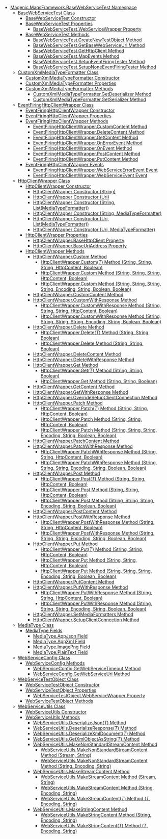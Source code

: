- [Magenic.MaqsFramework.BaseWebServiceTest Namespace](MAQS_4/WebServices_AUTOGENERATED/Magenic-MaqsFramework-BaseWebServiceTest_Namespace)
  - [BaseWebServiceTest Class](MAQS_4/WebServices_AUTOGENERATED/BaseWebServiceTest_Class)
    - [BaseWebServiceTest Constructor](MAQS_4/WebServices_AUTOGENERATED/BaseWebServiceTest_Constructor)
    - [BaseWebServiceTest Properties](MAQS_4/WebServices_AUTOGENERATED/BaseWebServiceTest_Properties)
      - [BaseWebServiceTest.WebServiceWrapper Property](MAQS_4/WebServices_AUTOGENERATED/BaseWebServiceTest-WebServiceWrapper_Property)
    - [BaseWebServiceTest Methods](MAQS_4/WebServices_AUTOGENERATED/BaseWebServiceTest_Methods)
      - [BaseWebServiceTest.CreateNewTestObject Method](MAQS_4/WebServices_AUTOGENERATED/BaseWebServiceTest-CreateNewTestObject_Method)
      - [BaseWebServiceTest.GetBaseWebServiceUrl Method](MAQS_4/WebServices_AUTOGENERATED/BaseWebServiceTest-GetBaseWebServiceUrl_Method)
      - [BaseWebServiceTest.GetHttpClient Method](MAQS_4/WebServices_AUTOGENERATED/BaseWebServiceTest-GetHttpClient_Method)
      - [BaseWebServiceTest.MapEvents Method](MAQS_4/WebServices_AUTOGENERATED/BaseWebServiceTest-MapEvents_Method)
      - [BaseWebServiceTest.SetupEventFiringTester Method](MAQS_4/WebServices_AUTOGENERATED/BaseWebServiceTest-SetupEventFiringTester_Method)
      - [BaseWebServiceTest.SetupNoneEventFiringTester Method](MAQS_4/WebServices_AUTOGENERATED/BaseWebServiceTest-SetupNoneEventFiringTester_Method)
  - [CustomXmlMediaTypeFormatter Class](MAQS_4/WebServices_AUTOGENERATED/CustomXmlMediaTypeFormatter_Class)
    - [CustomXmlMediaTypeFormatter Constructor](MAQS_4/WebServices_AUTOGENERATED/CustomXmlMediaTypeFormatter_Constructor)
    - [CustomXmlMediaTypeFormatter Properties](MAQS_4/WebServices_AUTOGENERATED/CustomXmlMediaTypeFormatter_Properties)
    - [CustomXmlMediaTypeFormatter Methods](MAQS_4/WebServices_AUTOGENERATED/CustomXmlMediaTypeFormatter_Methods)
      - [CustomXmlMediaTypeFormatter.GetDeserializer Method](MAQS_4/WebServices_AUTOGENERATED/CustomXmlMediaTypeFormatter-GetDeserializer_Method)
      - [CustomXmlMediaTypeFormatter.GetSerializer Method](MAQS_4/WebServices_AUTOGENERATED/CustomXmlMediaTypeFormatter-GetSerializer_Method)
  - [EventFiringHttpClientWrapper Class](MAQS_4/WebServices_AUTOGENERATED/EventFiringHttpClientWrapper_Class)
    - [EventFiringHttpClientWrapper Constructor](MAQS_4/WebServices_AUTOGENERATED/EventFiringHttpClientWrapper_Constructor)
    - [EventFiringHttpClientWrapper Properties](MAQS_4/WebServices_AUTOGENERATED/EventFiringHttpClientWrapper_Properties)
    - [EventFiringHttpClientWrapper Methods](MAQS_4/WebServices_AUTOGENERATED/EventFiringHttpClientWrapper_Methods)
      - [EventFiringHttpClientWrapper.CustomContent Method](MAQS_4/WebServices_AUTOGENERATED/EventFiringHttpClientWrapper-CustomContent_Method)
      - [EventFiringHttpClientWrapper.DeleteContent Method](MAQS_4/WebServices_AUTOGENERATED/EventFiringHttpClientWrapper-DeleteContent_Method)
      - [EventFiringHttpClientWrapper.GetContent Method](MAQS_4/WebServices_AUTOGENERATED/EventFiringHttpClientWrapper-GetContent_Method)
      - [EventFiringHttpClientWrapper.OnErrorEvent Method](MAQS_4/WebServices_AUTOGENERATED/EventFiringHttpClientWrapper-OnErrorEvent_Method)
      - [EventFiringHttpClientWrapper.OnEvent Method](MAQS_4/WebServices_AUTOGENERATED/EventFiringHttpClientWrapper-OnEvent_Method)
      - [EventFiringHttpClientWrapper.PostContent Method](MAQS_4/WebServices_AUTOGENERATED/EventFiringHttpClientWrapper-PostContent_Method)
      - [EventFiringHttpClientWrapper.PutContent Method](MAQS_4/WebServices_AUTOGENERATED/EventFiringHttpClientWrapper-PutContent_Method)
    - [EventFiringHttpClientWrapper Events](MAQS_4/WebServices_AUTOGENERATED/EventFiringHttpClientWrapper_Events)
      - [EventFiringHttpClientWrapper.WebServiceErrorEvent Event](MAQS_4/WebServices_AUTOGENERATED/EventFiringHttpClientWrapper-WebServiceErrorEvent_Event)
      - [EventFiringHttpClientWrapper.WebServiceEvent Event](MAQS_4/WebServices_AUTOGENERATED/EventFiringHttpClientWrapper-WebServiceEvent_Event)
  - [HttpClientWrapper Class](MAQS_4/WebServices_AUTOGENERATED/HttpClientWrapper_Class)
    - [HttpClientWrapper Constructor](MAQS_4/WebServices_AUTOGENERATED/HttpClientWrapper_Constructor)
      - [HttpClientWrapper Constructor (String)](MAQS_4/WebServices_AUTOGENERATED/HttpClientWrapper_Constructor_(String))
      - [HttpClientWrapper Constructor (Uri)](MAQS_4/WebServices_AUTOGENERATED/HttpClientWrapper_Constructor_(Uri))
      - [HttpClientWrapper Constructor (String, List(MediaTypeFormatter))](MAQS_4/WebServices_AUTOGENERATED/HttpClientWrapper_Constructor_(String,_List(MediaTypeFormatter)))
      - [HttpClientWrapper Constructor (String, MediaTypeFormatter)](MAQS_4/WebServices_AUTOGENERATED/HttpClientWrapper_Constructor_(String,_MediaTypeFormatter))
      - [HttpClientWrapper Constructor (Uri, List(MediaTypeFormatter))](MAQS_4/WebServices_AUTOGENERATED/HttpClientWrapper_Constructor_(Uri,_List(MediaTypeFormatter)))
      - [HttpClientWrapper Constructor (Uri, MediaTypeFormatter)](MAQS_4/WebServices_AUTOGENERATED/HttpClientWrapper_Constructor_(Uri,_MediaTypeFormatter))
    - [HttpClientWrapper Properties](MAQS_4/WebServices_AUTOGENERATED/HttpClientWrapper_Properties)
      - [HttpClientWrapper.BaseHttpClient Property](MAQS_4/WebServices_AUTOGENERATED/HttpClientWrapper-BaseHttpClient_Property)
      - [HttpClientWrapper.BaseUriAddress Property](MAQS_4/WebServices_AUTOGENERATED/HttpClientWrapper-BaseUriAddress_Property)
    - [HttpClientWrapper Methods](MAQS_4/WebServices_AUTOGENERATED/HttpClientWrapper_Methods)
      - [HttpClientWrapper.Custom Method](MAQS_4/WebServices_AUTOGENERATED/HttpClientWrapper-Custom_Method)
        - [HttpClientWrapper.Custom(*T*) Method (String, String, String, HttpContent, Boolean)](MAQS_4/WebServices_AUTOGENERATED/HttpClientWrapper-Custom('T')_Method_(String,_String,_String,_HttpContent,_Boolean))
        - [HttpClientWrapper.Custom Method (String, String, String, HttpContent, Boolean)](MAQS_4/WebServices_AUTOGENERATED/HttpClientWrapper-Custom_Method_(String,_String,_String,_HttpContent,_Boolean))
        - [HttpClientWrapper.Custom Method (String, String, String, String, Encoding, String, Boolean, Boolean)](MAQS_4/WebServices_AUTOGENERATED/HttpClientWrapper-Custom_Method_(String,_String,_String,_String,_Encoding,_String,_Boolean,_Boolean))
      - [HttpClientWrapper.CustomContent Method](MAQS_4/WebServices_AUTOGENERATED/HttpClientWrapper-CustomContent_Method)
      - [HttpClientWrapper.CustomWithResponse Method](MAQS_4/WebServices_AUTOGENERATED/HttpClientWrapper-CustomWithResponse_Method)
        - [HttpClientWrapper.CustomWithResponse Method (String, String, String, HttpContent, Boolean)](MAQS_4/WebServices_AUTOGENERATED/HttpClientWrapper-CustomWithResponse_Method_(String,_String,_String,_HttpContent,_Boolean))
        - [HttpClientWrapper.CustomWithResponse Method (String, String, String, String, Encoding, String, Boolean, Boolean)](MAQS_4/WebServices_AUTOGENERATED/HttpClientWrapper-CustomWithResponse_Method_(String,_String,_String,_String,_Encoding,_String,_Boolean,_Boolean))
      - [HttpClientWrapper.Delete Method](MAQS_4/WebServices_AUTOGENERATED/HttpClientWrapper-Delete_Method)
        - [HttpClientWrapper.Delete(*T*) Method (String, String, Boolean)](MAQS_4/WebServices_AUTOGENERATED/HttpClientWrapper-Delete('T')_Method_(String,_String,_Boolean))
        - [HttpClientWrapper.Delete Method (String, String, Boolean)](MAQS_4/WebServices_AUTOGENERATED/HttpClientWrapper-Delete_Method_(String,_String,_Boolean))
      - [HttpClientWrapper.DeleteContent Method](MAQS_4/WebServices_AUTOGENERATED/HttpClientWrapper-DeleteContent_Method)
      - [HttpClientWrapper.DeleteWithResponse Method](MAQS_4/WebServices_AUTOGENERATED/HttpClientWrapper-DeleteWithResponse_Method)
      - [HttpClientWrapper.Get Method](MAQS_4/WebServices_AUTOGENERATED/HttpClientWrapper-Get_Method)
        - [HttpClientWrapper.Get(*T*) Method (String, String, Boolean)](MAQS_4/WebServices_AUTOGENERATED/HttpClientWrapper-Get('T')_Method_(String,_String,_Boolean))
        - [HttpClientWrapper.Get Method (String, String, Boolean)](MAQS_4/WebServices_AUTOGENERATED/HttpClientWrapper-Get_Method_(String,_String,_Boolean))
      - [HttpClientWrapper.GetContent Method](MAQS_4/WebServices_AUTOGENERATED/HttpClientWrapper-GetContent_Method)
      - [HttpClientWrapper.GetWithResponse Method](MAQS_4/WebServices_AUTOGENERATED/HttpClientWrapper-GetWithResponse_Method)
      - [HttpClientWrapper.OverrideSetupClientConnection Method](MAQS_4/WebServices_AUTOGENERATED/HttpClientWrapper-OverrideSetupClientConnection_Method)
      - [HttpClientWrapper.Patch Method](MAQS_4/WebServices_AUTOGENERATED/HttpClientWrapper-Patch_Method)
        - [HttpClientWrapper.Patch(*T*) Method (String, String, HttpContent, Boolean)](MAQS_4/WebServices_AUTOGENERATED/HttpClientWrapper-Patch('T')_Method_(String,_String,_HttpContent,_Boolean))
        - [HttpClientWrapper.Patch Method (String, String, HttpContent, Boolean)](MAQS_4/WebServices_AUTOGENERATED/HttpClientWrapper-Patch_Method_(String,_String,_HttpContent,_Boolean))
        - [HttpClientWrapper.Patch Method (String, String, String, Encoding, String, Boolean, Boolean)](MAQS_4/WebServices_AUTOGENERATED/HttpClientWrapper-Patch_Method_(String,_String,_String,_Encoding,_String,_Boolean,_Boolean))
      - [HttpClientWrapper.PatchContent Method](MAQS_4/WebServices_AUTOGENERATED/HttpClientWrapper-PatchContent_Method)
      - [HttpClientWrapper.PatchWithResponse Method](MAQS_4/WebServices_AUTOGENERATED/HttpClientWrapper-PatchWithResponse_Method)
        - [HttpClientWrapper.PatchWithResponse Method (String, String, HttpContent, Boolean)](MAQS_4/WebServices_AUTOGENERATED/HttpClientWrapper-PatchWithResponse_Method_(String,_String,_HttpContent,_Boolean))
        - [HttpClientWrapper.PatchWithResponse Method (String, String, String, Encoding, String, Boolean, Boolean)](MAQS_4/WebServices_AUTOGENERATED/HttpClientWrapper-PatchWithResponse_Method_(String,_String,_String,_Encoding,_String,_Boolean,_Boolean))
      - [HttpClientWrapper.Post Method](MAQS_4/WebServices_AUTOGENERATED/HttpClientWrapper-Post_Method)
        - [HttpClientWrapper.Post(*T*) Method (String, String, HttpContent, Boolean)](MAQS_4/WebServices_AUTOGENERATED/HttpClientWrapper-Post('T')_Method_(String,_String,_HttpContent,_Boolean))
        - [HttpClientWrapper.Post Method (String, String, HttpContent, Boolean)](MAQS_4/WebServices_AUTOGENERATED/HttpClientWrapper-Post_Method_(String,_String,_HttpContent,_Boolean))
        - [HttpClientWrapper.Post Method (String, String, String, Encoding, String, Boolean, Boolean)](MAQS_4/WebServices_AUTOGENERATED/HttpClientWrapper-Post_Method_(String,_String,_String,_Encoding,_String,_Boolean,_Boolean))
      - [HttpClientWrapper.PostContent Method](MAQS_4/WebServices_AUTOGENERATED/HttpClientWrapper-PostContent_Method)
      - [HttpClientWrapper.PostWithResponse Method](MAQS_4/WebServices_AUTOGENERATED/HttpClientWrapper-PostWithResponse_Method)
        - [HttpClientWrapper.PostWithResponse Method (String, String, HttpContent, Boolean)](MAQS_4/WebServices_AUTOGENERATED/HttpClientWrapper-PostWithResponse_Method_(String,_String,_HttpContent,_Boolean))
        - [HttpClientWrapper.PostWithResponse Method (String, String, String, Encoding, String, Boolean, Boolean)](MAQS_4/WebServices_AUTOGENERATED/HttpClientWrapper-PostWithResponse_Method_(String,_String,_String,_Encoding,_String,_Boolean,_Boolean))
      - [HttpClientWrapper.Put Method](MAQS_4/WebServices_AUTOGENERATED/HttpClientWrapper-Put_Method)
        - [HttpClientWrapper.Put(*T*) Method (String, String, HttpContent, Boolean)](MAQS_4/WebServices_AUTOGENERATED/HttpClientWrapper-Put('T')_Method_(String,_String,_HttpContent,_Boolean))
        - [HttpClientWrapper.Put Method (String, String, HttpContent, Boolean)](MAQS_4/WebServices_AUTOGENERATED/HttpClientWrapper-Put_Method_(String,_String,_HttpContent,_Boolean))
        - [HttpClientWrapper.Put Method (String, String, String, Encoding, String, Boolean, Boolean)](MAQS_4/WebServices_AUTOGENERATED/HttpClientWrapper-Put_Method_(String,_String,_String,_Encoding,_String,_Boolean,_Boolean))
      - [HttpClientWrapper.PutContent Method](MAQS_4/WebServices_AUTOGENERATED/HttpClientWrapper-PutContent_Method)
      - [HttpClientWrapper.PutWithResponse Method](MAQS_4/WebServices_AUTOGENERATED/HttpClientWrapper-PutWithResponse_Method)
        - [HttpClientWrapper.PutWithResponse Method (String, String, HttpContent, Boolean)](MAQS_4/WebServices_AUTOGENERATED/HttpClientWrapper-PutWithResponse_Method_(String,_String,_HttpContent,_Boolean))
        - [HttpClientWrapper.PutWithResponse Method (String, String, String, Encoding, String, Boolean, Boolean)](MAQS_4/WebServices_AUTOGENERATED/HttpClientWrapper-PutWithResponse_Method_(String,_String,_String,_Encoding,_String,_Boolean,_Boolean))
      - [HttpClientWrapper.SetMediaFormatters Method](MAQS_4/WebServices_AUTOGENERATED/HttpClientWrapper-SetMediaFormatters_Method)
      - [HttpClientWrapper.SetupClientConnection Method](MAQS_4/WebServices_AUTOGENERATED/HttpClientWrapper-SetupClientConnection_Method)
  - [MediaType Class](MAQS_4/WebServices_AUTOGENERATED/MediaType_Class)
    - [MediaType Fields](MAQS_4/WebServices_AUTOGENERATED/MediaType_Fields)
      - [MediaType.AppJson Field](MAQS_4/WebServices_AUTOGENERATED/MediaType-AppJson_Field)
      - [MediaType.AppXml Field](MAQS_4/WebServices_AUTOGENERATED/MediaType-AppXml_Field)
      - [MediaType.ImagePng Field](MAQS_4/WebServices_AUTOGENERATED/MediaType-ImagePng_Field)
      - [MediaType.PlainText Field](MAQS_4/WebServices_AUTOGENERATED/MediaType-PlainText_Field)
  - [WebServiceConfig Class](MAQS_4/WebServices_AUTOGENERATED/WebServiceConfig_Class)
    - [WebServiceConfig Methods](MAQS_4/WebServices_AUTOGENERATED/WebServiceConfig_Methods)
      - [WebServiceConfig.GetWebServiceTimeout Method](MAQS_4/WebServices_AUTOGENERATED/WebServiceConfig-GetWebServiceTimeout_Method)
      - [WebServiceConfig.GetWebServiceUri Method](MAQS_4/WebServices_AUTOGENERATED/WebServiceConfig-GetWebServiceUri_Method)
  - [WebServiceTestObject Class](MAQS_4/WebServices_AUTOGENERATED/WebServiceTestObject_Class)
    - [WebServiceTestObject Constructor](MAQS_4/WebServices_AUTOGENERATED/WebServiceTestObject_Constructor)
    - [WebServiceTestObject Properties](MAQS_4/WebServices_AUTOGENERATED/WebServiceTestObject_Properties)
      - [WebServiceTestObject.WebServiceWrapper Property](MAQS_4/WebServices_AUTOGENERATED/WebServiceTestObject-WebServiceWrapper_Property)
    - [WebServiceTestObject Methods](MAQS_4/WebServices_AUTOGENERATED/WebServiceTestObject_Methods)
  - [WebServiceUtils Class](MAQS_4/WebServices_AUTOGENERATED/WebServiceUtils_Class)
    - [WebServiceUtils Constructor](MAQS_4/WebServices_AUTOGENERATED/WebServiceUtils_Constructor)
    - [WebServiceUtils Methods](MAQS_4/WebServices_AUTOGENERATED/WebServiceUtils_Methods)
      - [WebServiceUtils.DeserializeJson(*T*) Method](MAQS_4/WebServices_AUTOGENERATED/WebServiceUtils-DeserializeJson('T')_Method)
      - [WebServiceUtils.DeserializeResponse(*T*) Method](MAQS_4/WebServices_AUTOGENERATED/WebServiceUtils-DeserializeResponse('T')_Method)
      - [WebServiceUtils.DeserializeXmlDocument(*T*) Method](MAQS_4/WebServices_AUTOGENERATED/WebServiceUtils-DeserializeXmlDocument('T')_Method)
      - [WebServiceUtils.GetXmlObjectAsString(*T*) Method](MAQS_4/WebServices_AUTOGENERATED/WebServiceUtils-GetXmlObjectAsString('T')_Method)
      - [WebServiceUtils.MakeNonStandardStreamContent Method](MAQS_4/WebServices_AUTOGENERATED/WebServiceUtils-MakeNonStandardStreamContent_Method)
        - [WebServiceUtils.MakeNonStandardStreamContent Method (Stream, String)](MAQS_4/WebServices_AUTOGENERATED/WebServiceUtils-MakeNonStandardStreamContent_Method_(Stream,_String))
        - [WebServiceUtils.MakeNonStandardStreamContent Method (String, Encoding, String)](MAQS_4/WebServices_AUTOGENERATED/WebServiceUtils-MakeNonStandardStreamContent_Method_(String,_Encoding,_String))
      - [WebServiceUtils.MakeStreamContent Method](MAQS_4/WebServices_AUTOGENERATED/WebServiceUtils-MakeStreamContent_Method)
        - [WebServiceUtils.MakeStreamContent Method (Stream, String)](MAQS_4/WebServices_AUTOGENERATED/WebServiceUtils-MakeStreamContent_Method_(Stream,_String))
        - [WebServiceUtils.MakeStreamContent Method (String, Encoding, String)](MAQS_4/WebServices_AUTOGENERATED/WebServiceUtils-MakeStreamContent_Method_(String,_Encoding,_String))
        - [WebServiceUtils.MakeStreamContent(*T*) Method (*T*, Encoding, String)](MAQS_4/WebServices_AUTOGENERATED/WebServiceUtils-MakeStreamContent('T')_Method_('T',_Encoding,_String))
      - [WebServiceUtils.MakeStringContent Method](MAQS_4/WebServices_AUTOGENERATED/WebServiceUtils-MakeStringContent_Method)
        - [WebServiceUtils.MakeStringContent Method (String, Encoding, String)](MAQS_4/WebServices_AUTOGENERATED/WebServiceUtils-MakeStringContent_Method_(String,_Encoding,_String))
        - [WebServiceUtils.MakeStringContent(*T*) Method (*T*, Encoding, String)](MAQS_4/WebServices_AUTOGENERATED/WebServiceUtils-MakeStringContent('T')_Method_('T',_Encoding,_String))
